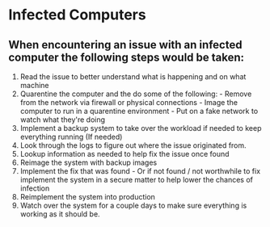 # Infected Computers

## When encountering an issue with an infected computer the following steps would be taken:
  1. Read the issue to better understand what is happening and on what machine
  2. Quarentine the computer and the do some of the following:
    - Remove from the network via firewall or physical connections 
    - Image the computer to run in a quarentine environment 
    - Put on a fake network to watch what they're doing
  3. Implement a backup system to take over the workload if needed to keep everything running (If needed)
  4. Look through the logs to figure out where the issue originated from. 
  5. Lookup information as needed to help fix the issue once found 
  6. Reimage the system with backup images 
  7. Implement the fix that was found 
    - Or if not found / not worthwhile to fix implement the system in a secure matter to help lower the chances of infection 
  8. Reimplement the system into production 
  9. Watch over the system for a couple days to make sure everything is working as it should be. 
